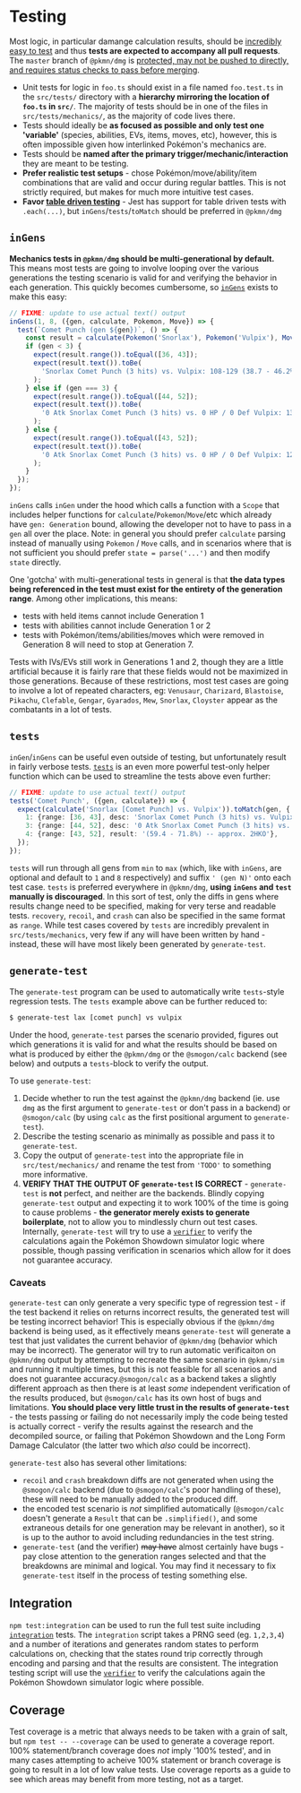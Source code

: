 # Testing

Most logic, in particular damange calculation results, should be [incredibly easy to
test](#generate-test) and thus **tests are expected to accompany all pull requests**. The `master`
branch of `@pkmn/dmg` is [protected, may not be pushed to directly, and requires status checks to
pass before merging](https://github.blog/2015-09-03-protected-branches-and-required-status-checks/).

- Unit tests for logic in `foo.ts` should exist in a file  named `foo.test.ts` in the `src/tests/`
  directory with a **hierarchy mirroring the location of `foo.ts` in `src/`**. The majority of tests
  should be in one of the files in `src/tests/mechanics/`, as the majority of code lives there.
- Tests should ideally be **as focused as possible and only test one 'variable'** (species,
  abilities, EVs, items, moves, etc), however, this is often impossible given how interlinked
  Pokémon's mechanics are.
- Tests should be **named after the primary trigger/mechanic/interaction** they are meant to be
  testing.
- **Prefer realistic test setups** - chose Pokémon/move/ability/item combinations that are valid and
  occur during regular battles. This is not strictly required, but makes for much more intuitive
  test cases.
- **Favor [table driven testing](https://github.com/golang/go/wiki/TableDrivenTests)** - Jest has
  support for table driven tests with `.each(...)`, but `inGens`/`tests`/`toMatch` should be
  preferred in `@pkmn/dmg`

## `inGens`

**Mechanics tests in `@pkmn/dmg` should be multi-generational by default.** This means most tests
are going to involve looping over the various generations the testing scenario is valid for and
verifying the behavior in each generation. This quickly becomes cumbersome, so
[`inGens`](src/gens.ts) exists to make this easy:

```ts
// FIXME: update to use actual text() output
inGens(1, 8, ({gen, calculate, Pokemon, Move}) => {
  test(`Comet Punch (gen ${gen})`, () => {
    const result = calculate(Pokemon('Snorlax'), Pokemon('Vulpix'), Move('Comet Punch'));
    if (gen < 3) {
      expect(result.range()).toEqual([36, 43]);
      expect(result.text()).toBe(
        'Snorlax Comet Punch (3 hits) vs. Vulpix: 108-129 (38.7 - 46.2%) -- approx. 3HKO'
      );
    } else if (gen === 3) {
      expect(result.range()).toEqual([44, 52]);
      expect(result.text()).toBe(
        '0 Atk Snorlax Comet Punch (3 hits) vs. 0 HP / 0 Def Vulpix: 132-156 (60.8 - 71.8%) -- approx. 2HKO'
      );
    } else {
      expect(result.range()).toEqual([43, 52]);
      expect(result.text()).toBe(
        '0 Atk Snorlax Comet Punch (3 hits) vs. 0 HP / 0 Def Vulpix: 129-156 (59.4 - 71.8%) -- approx. 2HKO'
      );
    }
  });
});
```

`inGens` calls `inGen` under the hood which calls a function with a `Scope` that includes helper
functions for `calculate`/`Pokemon`/`Move`/etc which already have `gen: Generation` bound, allowing
the developer not to have to pass in a `gen` all over the place. Note: in general you should prefer
`calculate` parsing instead of manually using `Pokemon` / `Move` calls, and in scenarios where that
is not sufficient you should prefer `state = parse('...')` and then modify `state` directly.

One 'gotcha' with multi-generational tests in general is that **the data types being referenced in
the test must exist for the entirety of the generation range**. Among other implications, this
means:

- tests with held items cannot include Generation 1
- tests with abilities cannot include Generation 1 or 2
- tests with Pokémon/items/abilities/moves which were removed in Generation 8 will need to stop at
  Generation 7.

Tests with IVs/EVs still work in Generations 1 and 2, though they are a little artificial because it
is fairly rare that these fields would not be maximized in those generations. Because of these
restrictions, most test cases are going to involve a lot of repeated characters, eg:
`Venusaur`, `Charizard`, `Blastoise`, `Pikachu`, `Clefable`, `Gengar`, `Gyarados`, `Mew`, `Snorlax`,
`Cloyster` appear as the combatants in a lot of tests.

## `tests`

`inGen`/`inGens` can be useful even outside of testing, but unfortunately result in fairly verbose
tests. [`tests`](src/tests/helper.ts) is an even more powerful test-only helper function which can
be used to streamline the tests above even further:

```ts
// FIXME: update to use actual text() output
tests('Comet Punch', ({gen, calculate}) => {
  expect(calculate('Snorlax [Comet Punch] vs. Vulpix')).toMatch(gen, {
    1: {range: [36, 43], desc: 'Snorlax Comet Punch (3 hits) vs. Vulpix', result: '(38.7 - 46.2%) -- approx. 3HKO'},
    3: {range: [44, 52], desc: '0 Atk Snorlax Comet Punch (3 hits) vs. 0 HP / 0 Def Vulpix', result: '(60.8 - 71.8%) -- approx. 2HKO'},
    4: {range: [43, 52], result: '(59.4 - 71.8%) -- approx. 2HKO'},
  });
});
```

`tests` will run through all gens from `min` to `max` (which, like with `inGens`, are optional and
default to `1` and `8` respectively) and suffix `' (gen N)'` onto each test case. `tests` is
preferred everywhere in `@pkmn/dmg`, **using `inGens` and `test` manually is discouraged**. In this
sort of test, only the diffs in gens where results change need to be specified, making for very
terse and readable tests. `recovery`, `recoil`, and `crash` can also be specified in the same format
as `range`. While test cases covered by `tests` are incredibly prevalent in `src/tests/mechanics`,
very few if any will have been written by hand - instead, these will have most likely been generated
by `generate-test`.

## `generate-test`

The `generate-test` program can be used to automatically write `tests`-style regression tests. The
`tests` example above can be further reduced to:

```sh
$ generate-test lax [comet punch] vs vulpix
```

Under the hood, `generate-test` parses the scenario provided, figures out which generations it is
valid for and what the results should be based on what is produced by either the `@pkmn/dmg` or the
`@smogon/calc` backend (see below) and outputs a `tests`-block to verify the output.

To use `generate-test`:

1. Decide whether to run the test against the `@pkmn/dmg` backend (ie. use `dmg` as the first
   argument to `generate-test` or don't pass in a backend) or `@smogon/calc` (by using `calc` as
   the first positional argument to `generate-test`).
2. Describe the testing scenario as minimally as possible and pass it to `generate-test`.
3. Copy the output of `generate-test` into the appropriate file in `src/test/mechanics/` and rename
   the test from `'TODO'` to something more informative.
4. **VERIFY THAT THE OUTPUT OF `generate-test` IS CORRECT** - `generate-test` is **not** perfect,
   and neither are the backends. Blindly copying `generate-test` output and expecting it to work
   100% of the time is going to cause problems - **the generator merely exists to generate
   boilerplate**, not to allow you to mindlessly churn out test cases. Internally, `generate-test`
   will try to use a [`verifier`](./src/test/helpers/verifier.ts) to verify the calculations again
   the Pokémon Showdown simulator logic where possible, though passing verification in scenarios
   which allow for it does not guarantee accuracy.

### Caveats

`generate-test` can only generate a very specific type of regression test - if the test backend it
relies on returns incorrect results, the generated test will be testing incorrect behavior! This is
especially obvious if the `@pkmn/dmg` backend is being used, as it effectively means `generate-test`
will generate a test that just validates the current behavior of `@pkmn/dmg` (behavior which may be
incorrect). The generator will try to run automatic verificaiton on `@pkmn/dmg` output by attempting
to recreate the same scenario in `@pkmn/sim` and running it multiple times, but this is not feasible
for all scenarios and does not guarantee accuracy.`@smogon/calc` as a backend takes a slightly
different approach as then there is at least *some* independent verification of the results
produced, but `@smogon/calc` has its own host of bugs and limitations. **You should place very
little trust in the results of `generate-test`** - the tests passing or failing do not necessarily
imply the code being tested is actually correct - verify the results against the research and the
decompiled source, or failing that Pokémon Showdown and the Long Form Damage Calculator (the latter
two which *also* could be incorrect).

`generate-test` also has several other limitations:

- `recoil` and `crash` breakdown diffs are not generated when using the `@smogon/calc` backend (due
  to `@smogon/calc`'s poor handling of these), these will need to be manually added to the produced
  diff.
- the encoded test scenario is *not* simplified automatically (`@smogon/calc` doesn't generate a
  `Result` that can be `.simplified()`, and some extraneous details for one generation may be
  relevant in another), so it is up to the author to avoid including redundancies in the test
  string.
- `generate-test` (and the verifier) <s>may have</s> almost certainly have bugs - pay close
  attention to the generation ranges selected and that the breakdowns are minimal and logical. You
  may find it necessary to fix `generate-test` itself in the process of testing something else.

## Integration

`npm test:integration` can be used to run the full test suite including
[`integration`](integration) tests. The `integration` script takes a PRNG seed (eg. `1,2,3,4`) and
a number of iterations and generates random states to perform calculations on, checking that the
states round trip correctly through encoding and parsing and that the results are consistent. The
integration testing script will use the [`verifier`](./src/test/helpers/verifier.ts) to verify the
calculations again the Pokémon Showdown simulator logic where possible.

## Coverage

Test coverage is a metric that always needs to be taken with a grain of salt, but `npm test --
--coverage` can be used to generate a coverage report. 100% statement/branch coverage does *not*
imply '100% tested', and in many cases attempting to acheive 100% statement or branch coverage is
going to result in a lot of low value tests. Use coverage reports as a guide to see which areas may
benefit from more testing, not as a target.
